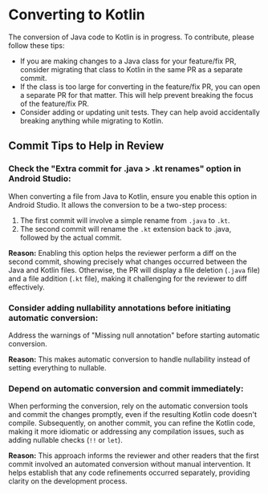 # Converting to Kotlin

The conversion of Java code to Kotlin is in progress. To contribute, please
follow these tips:
- If you are making changes to a Java class for your feature/fix PR, consider migrating that class to Kotlin in the same PR as a separate commit.
- If the class is too large for converting in the feature/fix PR, you can open a separate PR for that matter. This will help prevent breaking the focus of the feature/fix PR.
- Consider adding or updating unit tests. They can help avoid accidentally breaking anything while migrating to Kotlin.

## Commit Tips to Help in Review

### Check the "Extra commit for .java > .kt renames" option in Android Studio:

When converting a file from Java to Kotlin, ensure you enable this option in Android Studio. It allows the conversion to be a two-step process:
1. The first commit will involve a simple rename from `.java` to `.kt`.
2. The second commit will rename the `.kt` extension back to .java, followed by the actual commit.

**Reason:** Enabling this option helps the reviewer perform a diff on the second commit, showing precisely what changes occurred between the Java and Kotlin files. Otherwise, the PR will display a file deletion (`.java` file) and a file addition (`.kt` file), making it challenging for the reviewer to diff effectively.

### Consider adding nullability annotations before initiating automatic conversion:

Address the warnings of "Missing null annotation" before starting automatic conversion.

**Reason:** This makes automatic conversion to handle nullability instead of setting everything to nullable.

### Depend on automatic conversion and commit immediately:

When performing the conversion, rely on the automatic conversion tools and commit the changes promptly, even if the resulting Kotlin code doesn't compile. Subsequently, on another commit, you can refine the Kotlin code, making it more idiomatic or addressing any compilation issues, such as adding nullable checks (`!!` or `let`).

**Reason:** This approach informs the reviewer and other readers that the first commit involved an automated conversion without manual intervention. It helps establish that any code refinements occurred separately, providing clarity on the development process.

